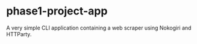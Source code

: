 # phase1-project-app
A very simple CLI application containing a web scraper using Nokogiri and HTTParty.
